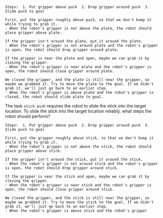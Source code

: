 


    Steps:  1. Put gripper above puck  2. Drop gripper around puck  3. Slide puck to goal

    First, put the gripper roughly above puck, so that we don't bump it while trying to grab it.
    - When the robot's gripper is not above the plate, the robot should place gripper above plate.

    If the gripper isn't around the plate, put it around the plate.
    - When the robot's gripper is not around plate and the robot's gripper is open, the robot should drop gripper around plate.

    If the gripper is near the plate and open, maybe we can grab it by closing the gripper.
    - When the robot's gripper is near plate and the robot's gripper is open, the robot should close gripper around plate.

    We closed the gripper, and the plate is still near the gripper, so maybe we grabbed it. Try to move the plate to the goal. If we didn't grab it, we'll just go back to an earlier step.
    - When the robot's gripper is above plate and the robot's gripper is closed, the robot should slide plate to goal.

The task `stick-push` requires the robot to slide the stick into the target location.
To slide the stick into the target location reliably, what steps the robot should perform?


    Steps:  1. Put gripper above puck  2. Drop gripper around puck  3. Slide puck to goal

    First, put the gripper roughly above stick, so that we don't bump it while trying to grab it.
    - When the robot's gripper is not above the stick, the robot should place gripper above stick.

    If the gripper isn't around the stick, put it around the stick.
    - When the robot's gripper is not around stick and the robot's gripper is open, the robot should drop gripper around stick.

    If the gripper is near the stick and open, maybe we can grab it by closing the gripper.
    - When the robot's gripper is near stick and the robot's gripper is open, the robot should close gripper around stick.

    We closed the gripper, and the stick is still near the gripper, so maybe we grabbed it. Try to move the stick to the goal. If we didn't grab it, we'll just go back to an earlier step.
    - When the robot's gripper is above stick and the robot's gripper